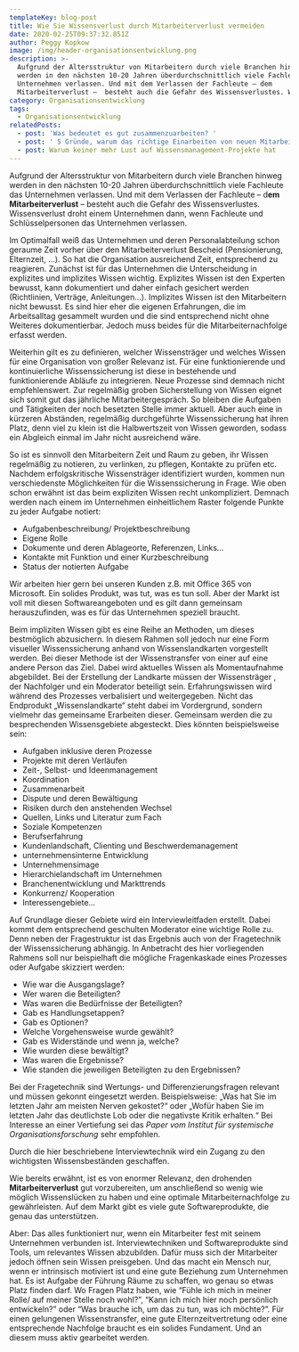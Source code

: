 ```yaml
---
templateKey: blog-post
title: Wie Sie Wissensverlust durch Mitarbeiterverlust vermeiden
date: 2020-02-25T09:37:32.851Z
author: Peggy Kopkow
image: /img/header-organisationsentwicklung.png
description: >-
  Aufgrund der Altersstruktur von Mitarbeitern durch viele Branchen hinweg
  werden in den nächsten 10-20 Jahren überdurchschnittlich viele Fachleute das
  Unternehmen verlassen. Und mit dem Verlassen der Fachleute – dem
  Mitarbeiterverlust –  besteht auch die Gefahr des Wissensverlustes. Wissensver
category: Organisationsentwicklung
tags:
  - Organisationsentwicklung
relatedPosts:
  - post: 'Was bedeutet es gut zusammenzuarbeiten? '
  - post: ' 5 Gründe, warum das richtige Einarbeiten von neuen Mitarbeitern unternehmenskritisch ist'
  - post: Warum keiner mehr Lust auf Wissensmanagement-Projekte hat
---
```

Aufgrund der Altersstruktur von Mitarbeitern durch viele Branchen hinweg werden in den nächsten 10-20 Jahren überdurchschnittlich viele Fachleute das Unternehmen verlassen. Und mit dem Verlassen der Fachleute – d**em Mitarbeiterverlust** –  besteht auch die Gefahr des Wissensverlustes. Wissensverlust droht einem Unternehmen dann, wenn Fachleute und Schlüsselpersonen das Unternehmen verlassen. 

Im Optimalfall weiß das Unternehmen und deren Personalabteilung schon geraume Zeit vorher über den Mitarbeiterverlust Bescheid (Pensionierung, Elternzeit, …). So hat die Organisation ausreichend Zeit, entsprechend zu reagieren.  Zunächst ist für das Unternehmen die Unterscheidung in explizites und implizites Wissen wichtig. Explizites Wissen ist den Experten bewusst, kann dokumentiert und daher einfach gesichert werden (Richtlinien, Verträge, Anleitungen…). Implizites Wissen ist den Mitarbeitern nicht bewusst. Es sind hier eher die eigenen Erfahrungen, die im Arbeitsalltag gesammelt wurden und die sind entsprechend nicht ohne Weiteres dokumentierbar. Jedoch muss beides für die Mitarbeiternachfolge erfasst werden. 

Weiterhin gilt es zu definieren, welcher Wissensträger und welches Wissen für eine Organisation von großer Relevanz ist. Für eine funktionierende und kontinuierliche Wissenssicherung ist diese in bestehende und funktionierende Abläufe zu integrieren. Neue Prozesse sind demnach nicht empfehlenswert. Zur regelmäßig groben Sicherstellung von Wissen eignet sich somit gut das jährliche Mitarbeitergespräch. So bleiben die Aufgaben und Tätigkeiten der noch besetzten Stelle immer aktuell. Aber auch eine in kürzeren Abständen, regelmäßig durchgeführte Wissenssicherung hat ihren Platz, denn viel zu klein ist die Halbwertszeit von Wissen geworden, sodass ein Abgleich einmal im Jahr nicht ausreichend wäre.

So ist es sinnvoll den Mitarbeitern Zeit und Raum zu geben, ihr Wissen regelmäßig zu notieren, zu verlinken, zu pflegen, Kontakte zu prüfen etc. Nachdem erfolgskritische Wissensträger identifiziert wurden, kommen nun verschiedenste Möglichkeiten für die Wissenssicherung in Frage. Wie oben schon erwähnt ist das beim expliziten Wissen recht unkompliziert. Demnach werden nach einem im Unternehmen einheitlichem Raster folgende Punkte zu jeder Aufgabe notiert:

* Aufgabenbeschreibung/ Projektbeschreibung
* Eigene Rolle
* Dokumente und deren Ablageorte, Referenzen, Links…
* Kontakte mit Funktion und einer Kurzbeschreibung
* Status der notierten Aufgabe

Wir arbeiten hier gern bei unseren Kunden z.B. mit Office 365 von Microsoft. Ein solides Produkt, was tut, was es tun soll. Aber der Markt ist voll mit diesen Softwareangeboten und es gilt dann gemeinsam herauszufinden, was es für das Unternehmen speziell braucht.

Beim impliziten Wissen gibt es eine Reihe an Methoden, um dieses bestmöglich abzusichern. In diesem Rahmen soll jedoch nur eine Form visueller Wissenssicherung anhand von Wissenslandkarten vorgestellt werden. Bei dieser Methode ist der Wissenstransfer von einer auf eine andere Person das Ziel. Dabei wird aktuelles Wissen als Momentaufnahme abgebildet. Bei der Erstellung der Landkarte müssen der Wissensträger , der Nachfolger und ein Moderator beteiligt sein. Erfahrungswissen wird während des Prozesses verbalisiert und weitergegeben. Nicht das Endprodukt „Wissenslandkarte“ steht dabei im Vordergrund, sondern vielmehr das gemeinsame Erarbeiten dieser. Gemeinsam werden die zu besprechenden Wissensgebiete abgesteckt. Dies könnten beispielsweise sein:

* Aufgaben inklusive deren Prozesse
* Projekte mit deren Verläufen
* Zeit-, Selbst- und Ideenmanagement
* Koordination
* Zusammenarbeit
* Dispute und deren Bewältigung
* Risiken durch den anstehenden Wechsel
* Quellen, Links und Literatur zum Fach
* Soziale Kompetenzen
* Berufserfahrung
* Kundenlandschaft, Clienting und Beschwerdemanagement
* unternehmensinterne Entwicklung
* Unternehmensimage
* Hierarchielandschaft im Unternehmen
* Branchenentwicklung und Markttrends
* Konkurrenz/ Kooperation
* Interessengebiete…

Auf Grundlage dieser Gebiete wird ein Interviewleitfaden erstellt. Dabei kommt dem entsprechend geschulten Moderator eine wichtige Rolle zu. Denn neben der Fragestruktur ist das Ergebnis auch von der Fragetechnik der Wissenssicherung abhängig. In Anbetracht des hier vorliegenden Rahmens soll nur beispielhaft die mögliche Fragenkaskade eines Prozesses oder Aufgabe skizziert werden:

* Wie war die Ausgangslage?
* Wer waren die Beteiligten?
* Was waren die Bedürfnisse der Beteiligten?
* Gab es Handlungsetappen?
* Gab es Optionen?
* Welche Vorgehensweise wurde gewählt?
* Gab es Widerstände und wenn ja, welche?
* Wie wurden diese bewältigt?
* Was waren die Ergebnisse?
* Wie standen die jeweiligen Beteiligten zu den Ergebnissen?

Bei der Fragetechnik sind Wertungs- und Differenzierungsfragen relevant und müssen gekonnt eingesetzt werden. Beispielsweise: „Was hat Sie im letzten Jahr am meisten Nerven gekostet?“ oder „Wofür haben Sie im letzten Jahr das deutlichste Lob oder die negativste Kritik erhalten.“ Bei Interesse an einer Vertiefung sei das _Paper vom Institut für systemische Organisationsforschung_ sehr empfohlen.

Durch die hier beschriebene Interviewtechnik wird ein Zugang zu den wichtigsten Wissensbeständen geschaffen. 

Wie bereits erwähnt, ist es von enormer Relevanz, den drohenden **Mitarbeiterverlust** gut vorzubereiten, um anschließend so wenig wie möglich Wissenslücken zu haben und eine optimale Mitarbeiternachfolge zu gewährleisten. Auf dem Markt gibt es viele gute Softwareprodukte, die genau das unterstützen.

Aber: Das alles funktioniert nur, wenn ein Mitarbeiter fest mit seinem Unternehmen verbunden ist. Interviewtechniken und Softwareprodukte sind Tools, um relevantes Wissen abzubilden. Dafür muss sich der Mitarbeiter jedoch öffnen sein Wissen preisgeben. Und das macht ein Mensch nur, wenn er intrinsisch motiviert ist und eine gute Beziehung zum Unternehmen hat. Es ist Aufgabe der Führung Räume zu schaffen, wo genau so etwas Platz finden darf. Wo Fragen Platz haben, wie “Fühle ich mich in meiner Rolle/ auf meiner Stelle noch wohl?”, “Kann ich mich hier noch persönlich entwickeln?” oder “Was brauche ich, um das zu tun, was ich möchte?”. Für einen gelungenen Wissenstransfer, eine gute Elternzeitvertretung oder eine entsprechende Nachfolge braucht es ein solides Fundament. Und an diesem muss aktiv gearbeitet werden.
